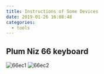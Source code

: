 ```yaml
---
title: Instructions of Some Devices
date: 2019-01-26 16:08:48
categories:
  - tools
---
```



## Plum Niz 66 keyboard
<!-- more -->
![66ec1](/images/2019/66ec1.png?raw=true)
![66ec2](/images/2019/66ec2.png?raw=true)
